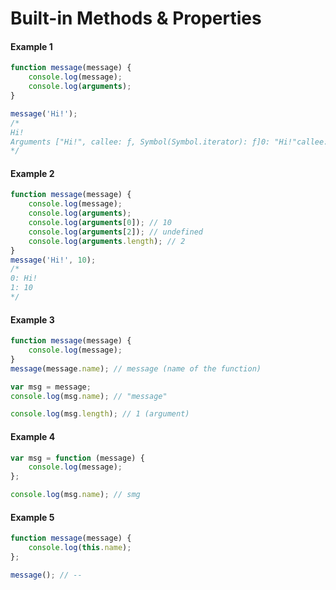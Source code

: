 # Built-in Methods & Properties
#### Example 1
```javascript
function message(message) {
    console.log(message);
    console.log(arguments);
}

message('Hi!');
/*
Hi!
Arguments ["Hi!", callee: ƒ, Symbol(Symbol.iterator): ƒ]0: "Hi!"callee: ƒ message(message)length: 1Symbol(Symbol.iterator): ƒ values()__proto__: Object
*/
```
#### Example 2
```javascript
function message(message) {
    console.log(message);
    console.log(arguments);
    console.log(arguments[0]); // 10
    console.log(arguments[2]); // undefined
    console.log(arguments.length); // 2
}
message('Hi!', 10);
/*
0: Hi!
1: 10
*/
```

#### Example 3
```javascript
function message(message) {
    console.log(message);
}
message(message.name); // message (name of the function)

var msg = message;
console.log(msg.name); // "message"

console.log(msg.length); // 1 (argument)
```

#### Example 4
```javascript
var msg = function (message) {
    console.log(message);
};

console.log(msg.name); // smg
```

#### Example 5
```javascript
function message(message) {
    console.log(this.name);
};

message(); // --
```